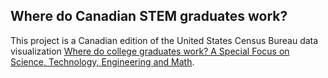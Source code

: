 ## Where do Canadian STEM graduates work? 

This project is a Canadian edition of the United States Census Bureau data visualization [Where do college graduates work? A Special Focus on Science, Technology, Engineering and Math](https://www.census.gov/dataviz/visualizations/stem/stem-html/).

